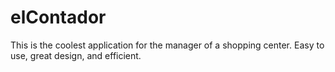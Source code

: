 # elContador 

This is the coolest application for the manager of a shopping center. Easy to use, great design, and efficient. 